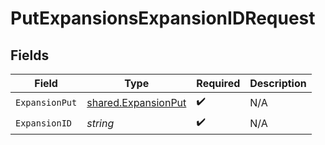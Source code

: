 # PutExpansionsExpansionIDRequest


## Fields

| Field                                                             | Type                                                              | Required                                                          | Description                                                       |
| ----------------------------------------------------------------- | ----------------------------------------------------------------- | ----------------------------------------------------------------- | ----------------------------------------------------------------- |
| `ExpansionPut`                                                    | [shared.ExpansionPut](../../../pkg/models/shared/expansionput.md) | :heavy_check_mark:                                                | N/A                                                               |
| `ExpansionID`                                                     | *string*                                                          | :heavy_check_mark:                                                | N/A                                                               |